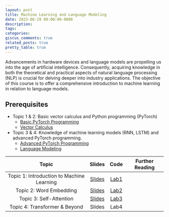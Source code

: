 ```yaml
---
layout: post
title: Machine Learning and Language Modeling
date: 2023-06-29 00:00:00-0000
description: 
tags: 
categories: 
giscus_comments: true
related_posts: true
pretty_table: true
---
```


Advancements in hardware devices and language models are propelling us into the age of artificial intelligence. Consequently, acquiring knowledge in both the theoretical and practical aspects of natural language processing (NLP) is crucial for delving deeper into industry applications. The objective of this course is to offer a comprehensive introduction to machine learning in relation to language models.

## Prerequisites

- Topic 1 & 2: Basic vector calculus and Python programming (PyTorch)
  - [Basic PyTorch Programming](https://www.learnpytorch.io/)
  - [Vector Calculus](<https://math.libretexts.org/Bookshelves/Calculus/Supplemental_Modules_(Calculus)/Vector_Calculus/1%3A_Vector_Basics>)
- Topic 3 & 4: Knowledge of machine learning models (RNN, LSTM) and advanced PyTorch programming.
  - [Advanced PyTorch Programming](https://uvadlc-notebooks.readthedocs.io/en/latest/tutorial_notebooks/tutorial2/Introduction_to_PyTorch.html)
  - [Language Modeling](https://lena-voita.github.io/nlp_course/language_modeling.html)

|                   Topic                   |                                 Slides                                 |                                       Code                                        | Further Reading |
| :---------------------------------------: | :--------------------------------------------------------------------: | :-------------------------------------------------------------------------------: | :-------------: |
| Topic 1: Introduction to Machine Learning | [Slides](https://jaihuayen.github.io/homeweb/files/MLtoLM-Topic01.pdf) | [Lab1](https://colab.research.google.com/drive/1f5xqDU0Z1b9KUfR77Zsa83XAN54yaDGM) |                 |
|          Topic 2: Word Embedding          | [Slides](https://jaihuayen.github.io/homeweb/files/MLtoLM-Topic02.pdf) | [Lab2](https://colab.research.google.com/drive/1f5xqDU0Z1b9KUfR77Zsa83XAN54yaDGM) |                 |
|          Topic 3: Self-Attention          | [Slides](https://jaihuayen.github.io/homeweb/files/MLtoLM-Topic03.pdf) | [Lab3](https://colab.research.google.com/drive/1qlspZqkfAvk9GL8x_CWQOEE6WUVdwhbj) |                 |
|       Topic 4: Transformer & Beyond       |                                 Slides                                 |                                       Lab4                                        |                 |

